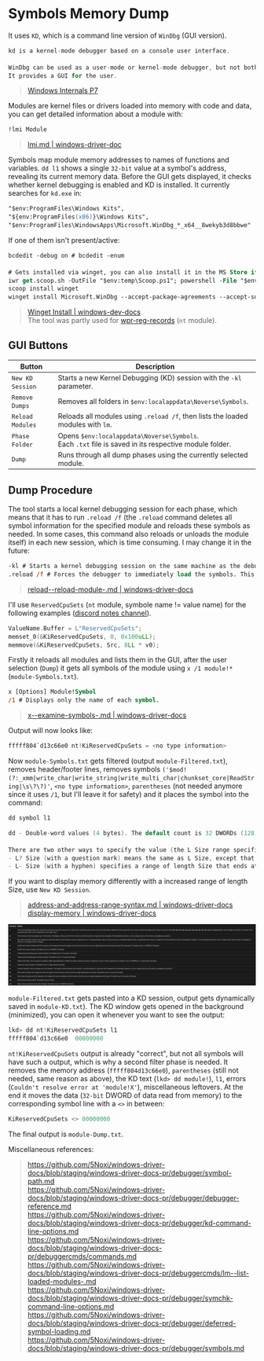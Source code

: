# Symbols Memory Dump

It uses `KD`, which is a command line version of `WinDbg` (GUI version).
```c
kd is a kernel-mode debugger based on a console user interface.

WinDbg can be used as a user-mode or kernel-mode debugger, but not both at the same time.
It provides a GUI for the user.
```
> [Windows Internals P7](https://github.com/5Noxi/windows-books/releases)  

Modules are kernel files or drivers loaded into memory with code and data, you can get detailed information about a module with:
```ps
!lmi Module
```
> [lmi.md | windows-driver-doc](https://github.com/5Noxi/windows-driver-docs/blob/staging/windows-driver-docs-pr/debuggercmds/-lmi.md)  

Symbols map module memory addresses to names of functions and variables. `dd l1` shows a single `32-bit` value at a symbol's address, revealing its current memory data. Before the GUI gets displayed, it checks whether kernel debugging is enabled and KD is installed. It currently searches for `kd.exe` in:
```ps
"$env:ProgramFiles\Windows Kits",
"${env:ProgramFiles(x86)}\Windows Kits",
"$env:ProgramFiles\WindowsApps\Microsoft.WinDbg_*_x64__8wekyb3d8bbwe"
```
If one of them isn't present/active:
```ps
bcdedit -debug on # bcdedit -enum

# Gets installed via winget, you can also install it in the MS Store if you want to
iwr get.scoop.sh -OutFile "$env:temp\Scoop.ps1"; powershell -File "$env:temp\Scoop.ps1" -RunAsAdmin -Wait
scoop install winget
winget install Microsoft.WinDbg --accept-package-agreements --accept-source-agreements
```
> [Winget Install | windows-dev-docs](https://github.com/5Noxi/windows-dev-docs/blob/docs/hub/package-manager/winget/install.md)  
The tool was partly used for [wpr-reg-records](https://github.com/5Noxi/wpr-reg-records#kernel-values) (`nt` module).

## GUI Buttons
| Button            | Description                                                                                           |
|-------------------|-------------------------------------------------------------------------------------------------------|
| `New KD Session` | Starts a new Kernel Debugging (KD) session with the `-kl` parameter.                                  |
| `Remove Dumps`   | Removes all folders in `$env:localappdata\Noverse\Symbols`.                                           |
| `Reload Modules` | Reloads all modules using `.reload /f`, then lists the loaded modules with `lm`.                      |
| `Phase Folder`    | Opens `$env:localappdata\Noverse\Symbols`.<br>Each `.txt` file is saved in its respective module folder. |
| `Dump`           | Runs through all dump phases using the currently selected module.                                     |

## Dump Procedure

The tool starts a local kernel debugging session for each phase, which means that it has to run `.reload /f` (the `.reload` command deletes all symbol information for the specified module and reloads these symbols as needed. In some cases, this command also reloads or unloads the module itself) in each new session, which is time consuming. I may change it in the future:
```ps
-kl # Starts a kernel debugging session on the same machine as the debugger.
.reload /f # Forces the debugger to immediately load the symbols. This parameter overrides lazy symbol loading. For more information, see the following Remarks section.
```
> [reload--reload-module-.md | windows-driver-docs](https://github.com/5Noxi/windows-driver-docs/blob/staging/windows-driver-docs-pr/debuggercmds/-reload--reload-module-.md)  

I'll use `ReservedCpuSets` (`nt` module, symbole name != value name) for the following examples ([discord notes channel](https://discord.com/channels/836870260715028511/1397387718874501120/1397531587985543268)). 
```c
ValueName.Buffer = L"ReservedCpuSets";
memset_0(&KiReservedCpuSets, 0, 0x100uLL);
memmove(&KiReservedCpuSets, Src, 8LL * v0);
```
Firstly it reloads all modules and lists them in the GUI, after the user selection (`Dump`) it gets all symbols of the module using `x /1 module!*` (`module-Symbols.txt`).
```ps
x [Options] Module!Symbol
/1 # Displays only the name of each symbol.
```
> [x--examine-symbols-.md | windows-driver-docs](https://github.com/5Noxi/windows-driver-docs/blob/staging/windows-driver-docs-pr/debuggercmds/x--examine-symbols-.md)  

Output will now looks like:
```c
fffff804`d13c66e0 nt!KiReservedCpuSets = <no type information>
```
Now `module-Symbols.txt` gets filtered (output `module-Filtered.txt`), removes header/footer lines, removes symbols `('$mod!(?:_xmm|write_char|write_string|write_multi_char|chunkset_core|ReadString|\s\?\?)'`, `<no type information>`, `parentheses` (not needed anymore since it uses `/1`, but I'll leave it for safety) and it places the symbol into the command:
```c
dd symbol l1
```
```c
dd - Double-word values (4 bytes). The default count is 32 DWORDs (128 bytes).

There are two other ways to specify the value (the L Size range specifier):
- L? Size (with a question mark) means the same as L Size, except that L? Size removes the debugger's automatic range limit. Typically, there is a range limit of 256 MB, because larger ranges are typographic errors. If you want to specify a range that is larger than 256 MB, you must use the L? Size syntax.
- L- Size (with a hyphen) specifies a range of length Size that ends at the given address. For example, 80000000 L20 specifies the range from 0x80000000 through 0x8000001F, and 80000000 L-20 specifies the range from 0x7FFFFFE0 through 0x7FFFFFFF. // l1 = display one unit of data at the specified address
```
If you want to display memory differently with a increased range of length Size, use `New KD Session`.
> [address-and-address-range-syntax.md | windows-driver-docs](https://github.com/5Noxi/windows-driver-docs/blob/staging/windows-driver-docs-pr/debuggercmds/address-and-address-range-syntax.md)  
> [display-memory | windows-driver-docs](https://github.com/5Noxi/windows-driver-docs/blob/staging/windows-driver-docs-pr/debuggercmds/d--da--db--dc--dd--dd--df--dp--dq--du--dw--dw--dyb--dyd--display-memor.md)  

![dismem](https://github.com/5Noxi/sym-mem-dump/blob/main/dismem.png?raw=true)

`module-Filtered.txt` gets pasted into a KD session, output gets dynamically saved in `module-KD.txt`). The KD window gets opened in the background (minimized), you can open it whenever you want to see the output:
```c
lkd> dd nt!KiReservedCpuSets l1
fffff804`d13c66e0  00000000
```
`nt!KiReservedCpuSets` output is already "correct", but not all symbols will have such a output, which is why a second filter phase is needed. It removes the memory address (`fffff804d13c66e0`), `parentheses` (still not needed, same reason as above), the KD text (`lkd> dd module!`), `l1`, errors (`Couldn't resolve error at 'module!X'`), miscellaneous leftovers. At the end it moves the data (`32-bit` DWORD of data read from memory) to the corresponding symbol line with a `<>` in between:
```c
KiReservedCpuSets <> 00000000
```
The final output is `module-Dump.txt`.

Miscellaneous references:
> https://github.com/5Noxi/windows-driver-docs/blob/staging/windows-driver-docs-pr/debugger/symbol-path.md  
> https://github.com/5Noxi/windows-driver-docs/blob/staging/windows-driver-docs-pr/debugger/debugger-reference.md  
> https://github.com/5Noxi/windows-driver-docs/blob/staging/windows-driver-docs-pr/debugger/kd-command-line-options.md  
> https://github.com/5Noxi/windows-driver-docs/blob/staging/windows-driver-docs-pr/debuggercmds/commands.md  
> https://github.com/5Noxi/windows-driver-docs/blob/staging/windows-driver-docs-pr/debuggercmds/lm--list-loaded-modules-.md  
> https://github.com/5Noxi/windows-driver-docs/blob/staging/windows-driver-docs-pr/debugger/symchk-command-line-options.md  
> https://github.com/5Noxi/windows-driver-docs/blob/staging/windows-driver-docs-pr/debugger/deferred-symbol-loading.md  
> https://github.com/5Noxi/windows-driver-docs/blob/staging/windows-driver-docs-pr/debugger/symbols.md  
